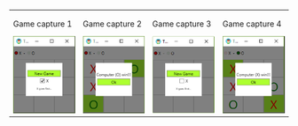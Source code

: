 <!-- #### Game capture 1
![capture1](/Assets/GameCapture1.PNG)
#### Game capture 2
![capture2](/Assets/GameCapture2.PNG)
#### Game capture 3
![capture3](/Assets/GameCapture3.PNG)
#### Game capture 4
![capture4](/Assets/GameCapture4.PNG) -->

<table>
    <tr>
        <td>
            <p>Game capture 1</p>
            <img alt="capture1" src="/Assets/GameCapture1.PNG">
        </td>
        <td>
            <p>Game capture 2</p>
            <img alt="capture2" src="/Assets/GameCapture2.PNG">
        </td>
        <td>
            <p>Game capture 3</p>
            <img alt="capture3" src="/Assets/GameCapture3.PNG">
        </td>
        <td>
            <p>Game capture 4</p>
            <img alt="capture4" src="/Assets/GameCapture4.PNG">
        </td>
    </tr>
</table>